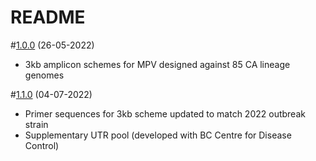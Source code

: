 # README

#[1.0.0](https://github.com/quick-lab/MPV) (26-05-2022)
- 3kb amplicon schemes for MPV designed against 85 CA lineage genomes

#[1.1.0](https://github.com/quick-lab/MPV) (04-07-2022)
- Primer sequences for 3kb scheme updated to match 2022 outbreak strain
- Supplementary UTR pool (developed with BC Centre for Disease Control)
